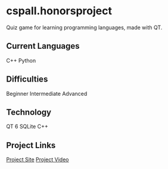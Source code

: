 # cspall.honorsproject
Quiz game for learning programming languages, made with QT.


## Current Languages
C++
Python

## Difficulties
Beginner
Intermediate
Advanced

## Technology
QT 6
SQLite
C++

## Project Links
[Project Site](https://sites.google.com/view/cspall/home?authuser=0)
[Project Video](https://youtu.be/ryXRx8KPdUc)
